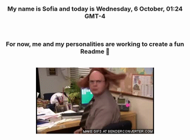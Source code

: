 


<div align="center">
<h3 >My name is Sofia and today is Wednesday, 6 October, 01:24 GMT-4</h3><br>
<h3 >For now, me and my personalities are working to create a fun Readme 👋
</h3><br>
<img src='img/dwight.gif' alt='working...'/>
</div>
